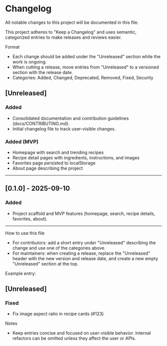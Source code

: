# Changelog

All notable changes to this project will be documented in this file.

This project adheres to "Keep a Changelog" and uses semantic, categorized entries to make releases and reviews easier.

Format
- Each change should be added under the "Unreleased" section while the work is ongoing.
- When cutting a release, move entries from "Unreleased" to a versioned section with the release date.
- Categories: Added, Changed, Deprecated, Removed, Fixed, Security

## [Unreleased]

### Added
- Consolidated documentation and contribution guidelines (docs/CONTRIBUTING.md).
- Initial changelog file to track user-visible changes.

### Added (MVP)
- Homepage with search and trending recipes
- Recipe detail pages with ingredients, instructions, and images
- Favorites page persisted to localStorage
- About page describing the project

---

## [0.1.0] - 2025-09-10
### Added
- Project scaffold and MVP features (homepage, search, recipe details, favorites, about).


---

How to use this file
- For contributors: add a short entry under "Unreleased" describing the change and use one of the categories above.
- For maintainers: when creating a release, replace the "Unreleased" header with the new version and release date, and create a new empty "Unreleased" section at the top.

Example entry:

## [Unreleased]

### Fixed
- Fix image aspect ratio in recipe cards (#123)

Notes
- Keep entries concise and focused on user-visible behavior. Internal refactors can be omitted unless they affect the user or APIs.